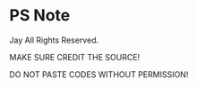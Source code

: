# PS Note

Jay All Rights Reserved.

MAKE SURE CREDIT THE SOURCE!

DO NOT PASTE CODES WITHOUT PERMISSION!
